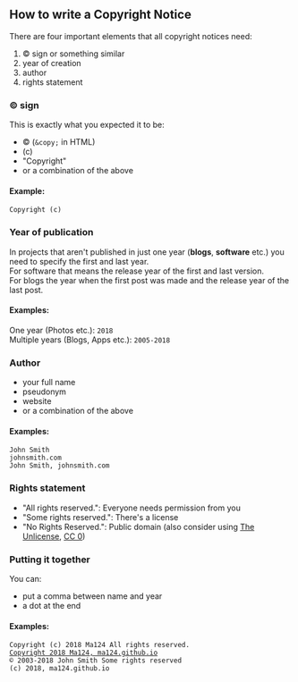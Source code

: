 ﻿<link rel="stylesheet" href="markdown.css">

## How to write a Copyright Notice

There are four important elements that all copyright notices need:
1. &copy; sign or something similar
2. year of creation
3. author
4. rights statement

### &copy; sign
This is exactly what you expected it to be:
* &copy; (`&copy;` in HTML)
* (c)
* "Copyright"
* or a combination of the above

#### Example:
`Copyright (c)`

### Year of publication
In projects that aren't published in just one year (**blogs**, **software** etc.) you need to specify the first and last year.  
For software that means the release year of the first and last version.  
For blogs the year when the first post was made and the release year of the last post.  

#### Examples:
One year (Photos etc.): `2018`  
Multiple years (Blogs, Apps etc.): `2005-2018`  

### Author
* your full name
* pseudonym
* website
* or a combination of the above

#### Examples:
`John Smith`  
`johnsmith.com`  
`John Smith, johnsmith.com`  

### Rights statement
* "All rights reserved.": Everyone needs permission from you
* "Some rights reserved.": There's a license
* "No Rights Reserved.": Public domain (also consider using [The Unlicense](page/unlicense), [CC 0](https://creativecommons.org/share-your-work/public-domain/cc0/))

### Putting it together
You can:
* put a comma between name and year
* a dot at the end

#### Examples:
`Copyright (c) 2018 Ma124 All rights reserved.`  
[`Copyright 2018 Ma124, ma124.github.io`](page/expat.html)  
`© 2003-2018 John Smith Some rights reserved`  
`(c) 2018, ma124.github.io`  
